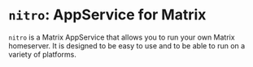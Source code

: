# `nitro`: AppService for Matrix

`nitro` is a Matrix AppService that allows you to run your own Matrix homeserver. It is designed to be easy to use and to be able to run on a variety of platforms.
